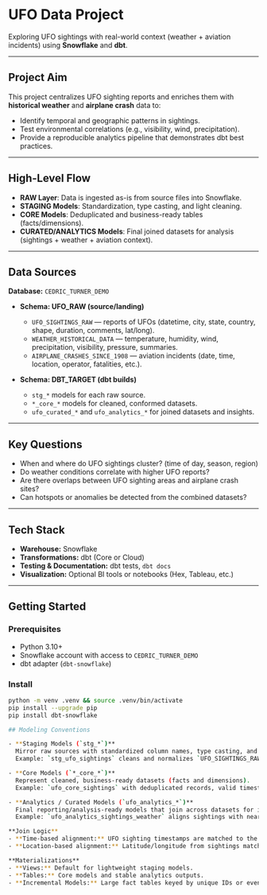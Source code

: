 # UFO Data Project

Exploring UFO sightings with real-world context (weather + aviation incidents) using **Snowflake** and **dbt**.

---

## Project Aim

This project centralizes UFO sighting reports and enriches them with **historical weather** and **airplane crash** data to:

- Identify temporal and geographic patterns in sightings.  
- Test environmental correlations (e.g., visibility, wind, precipitation).  
- Provide a reproducible analytics pipeline that demonstrates dbt best practices.  

---

## High-Level Flow

- **RAW Layer**: Data is ingested as-is from source files into Snowflake.  
- **STAGING Models**: Standardization, type casting, and light cleaning.  
- **CORE Models**: Deduplicated and business-ready tables (facts/dimensions).  
- **CURATED/ANALYTICS Models**: Final joined datasets for analysis (sightings + weather + aviation context).  

---

## Data Sources

**Database:** `CEDRIC_TURNER_DEMO`

- **Schema: UFO_RAW (source/landing)**  
  - `UFO_SIGHTINGS_RAW` — reports of UFOs (datetime, city, state, country, shape, duration, comments, lat/long).  
  - `WEATHER_HISTORICAL_DATA` — temperature, humidity, wind, precipitation, visibility, pressure, summaries.  
  - `AIRPLANE_CRASHES_SINCE_1908` — aviation incidents (date, time, location, operator, fatalities, etc.).  

- **Schema: DBT_TARGET (dbt builds)**  
  - `stg_*` models for each raw source.  
  - `*_core_*` models for cleaned, conformed datasets.  
  - `ufo_curated_*` and `ufo_analytics_*` for joined datasets and insights.  

---

## Key Questions

- When and where do UFO sightings cluster? (time of day, season, region)  
- Do weather conditions correlate with higher UFO reports?  
- Are there overlaps between UFO sighting areas and airplane crash sites?  
- Can hotspots or anomalies be detected from the combined datasets?  

---

## Tech Stack

- **Warehouse:** Snowflake  
- **Transformations:** dbt (Core or Cloud)  
- **Testing & Documentation:** dbt tests, `dbt docs`  
- **Visualization:** Optional BI tools or notebooks (Hex, Tableau, etc.)  

---

## Getting Started

### Prerequisites

- Python 3.10+  
- Snowflake account with access to `CEDRIC_TURNER_DEMO`  
- dbt adapter (`dbt-snowflake`)  

### Install

```bash
python -m venv .venv && source .venv/bin/activate
pip install --upgrade pip
pip install dbt-snowflake

## Modeling Conventions

- **Staging Models (`stg_*`)**  
  Mirror raw sources with standardized column names, type casting, and surrogate keys.  
  Example: `stg_ufo_sightings` cleans and normalizes `UFO_SIGHTINGS_RAW`.

- **Core Models (`*_core_*`)**  
  Represent cleaned, business-ready datasets (facts and dimensions).  
  Example: `ufo_core_sightings` with deduplicated records, valid timestamps, and consistent location fields.

- **Analytics / Curated Models (`ufo_analytics_*`)**  
  Final reporting/analysis-ready models that join across datasets for insights.  
  Example: `ufo_analytics_sightings_weather` aligns sightings with nearest weather conditions.

**Join Logic**  
- **Time-based alignment:** UFO sighting timestamps are matched to the closest weather intervals (rounded to hour/day).  
- **Location-based alignment:** Latitude/longitude from sightings matched against weather stations or crash coordinates within a distance threshold.

**Materializations**  
- **Views:** Default for lightweight staging models.  
- **Tables:** Core models and stable analytics outputs.  
- **Incremental Models:** Large fact tables keyed by unique IDs or event timestamps for efficient refreshes.
